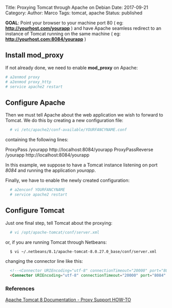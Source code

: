Title: Proxying Tomcat through Apache on Debian
Date: 2017-09-21
Category:
Author: Marco
Tags: tomcat, apache
Status: published

**GOAL**: Point your browser to your machine port 80 ( eg: **http://yourhost.com/yourapp** ) and have Apache seamless redirect to an instance of Tomcat running on the same machine ( eg: **http://yourhost.com:8084/yourapp** )

## Install mod_proxy

If not already done, we need to enable **mod_proxy** on Apache:

```bash
# a2enmod proxy
# a2enmod proxy_http
# service apache2 restart
```

## Configure Apache

Then we must tell Apache about the web application we wish to forward to Tomcat. We do this by creating a new configuration file:

```bash
  # vi /etc/apache2/conf-available/YOURFANCYNAME.conf
```

containing the following lines:

  ProxyPass /yourapp http://localhost:8084/yourapp
  ProxyPassReverse /yourapp http://localhost:8084/yourapp

In this example, we suppose to have a Tomcat instance listening on port _8084_ and running the application _yourapp_.

Finally, we have to enable the newly created configuration:

```bash
  # a2enconf YOURFANCYNAME  
  # service apache2 restart
```

## Configure Tomcat

Just one final step, tell Tomcat about the proxying:

```bash
  # vi /opt/apache-tomcat/conf/server.xml
```

or, if you are running Tomcat through Netbeans:

```bash
  $ vi ~/.netbeans/8.1/apache-tomcat-8.0.27.0_base/conf/server.xml
```

changing the connector line like this:

```html
  <!--<Connector URIEncoding="utf-8" connectionTimeout="20000" port="8084" protocol="HTTP/1.1" redirectPort="8443"/>-->
  <Connector URIEncoding="utf-8" connectionTimeout="20000" port="8084" protocol="HTTP/1.1" redirectPort="8443" proxyPort="80"/>
```

### References

[Apache Tomcat 8 Documentation - Proxy Support HOW-TO](https://tomcat.apache.org/tomcat-8.0-doc/proxy-howto.html)

